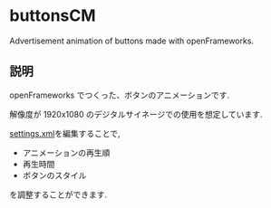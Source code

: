 # buttonsCM
Advertisement animation of buttons made with openFrameworks.

## 説明
openFrameworks でつくった、ボタンのアニメーションです.

解像度が 1920x1080 のデジタルサイネージでの使用を想定しています.

[settings.xml](./bin/data/settings.xml)を編集することで,

* アニメーションの再生順
* 再生時間
* ボタンのスタイル

を調整することができます.
